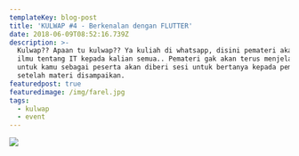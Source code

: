 ```yaml
---
templateKey: blog-post
title: 'KULWAP #4 - Berkenalan dengan FLUTTER'
date: 2018-06-09T08:52:16.739Z
description: >-
  Kulwap?? Apaan tu kulwap?? Ya kuliah di whatsapp, disini pemateri akan sharing
  ilmu tentang IT kepada kalian semua.. Pemateri gak akan terus menjelaskan kok,
  untuk kamu sebagai peserta akan diberi sesi untuk bertanya kepada pemateri,
  setelah materi disampaikan.
featuredpost: true
featuredimage: /img/farel.jpg
tags:
  - kulwap
  - event
---
```

![](/img/farel.jpg)
